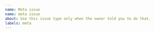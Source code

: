 ```yaml
---
name: Meta issue
name: meta issue
about: Use this issue type only when the owner told you to do that.
labels: meta
---
```

